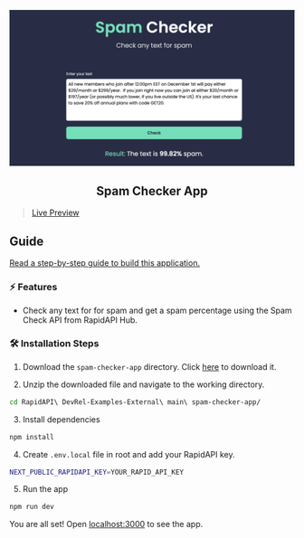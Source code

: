 ![cover](assets/cover.png)

<div align="center">
	<h2>Spam Checker App</h2>
</div>

> [Live Preview](https://rapidapi-example-spam-checker-app.vercel.app/)

## Guide

[Read a step-by-step guide to build this application.](https://rapidapi.com/guides/build-spam-checker-app)

### ⚡️ Features

- Check any text for for spam and get a spam percentage using the Spam Check API from RapidAPI Hub.

### 🛠️ Installation Steps

1. Download the `spam-checker-app` directory. Click [here](https://download-directory.github.io/?url=https://github.com/RapidAPI/DevRel-Examples-External/tree/main/spam-checker-app) to download it.

2. Unzip the downloaded file and navigate to the working directory.

```bash
cd RapidAPI\ DevRel-Examples-External\ main\ spam-checker-app/
```

3. Install dependencies

```bash
npm install
```

4. Create `.env.local` file in root and add your RapidAPI key.

```bash
NEXT_PUBLIC_RAPIDAPI_KEY=YOUR_RAPID_API_KEY
```

5. Run the app

```bash
npm run dev
```

You are all set! Open [localhost:3000](http://localhost:3000/) to see the app.
